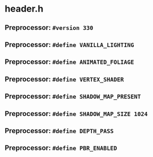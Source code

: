 # header.h
## Preprocessor: `#version 330`
## Preprocessor: `#define VANILLA_LIGHTING`
## Preprocessor: `#define ANIMATED_FOLIAGE`
## Preprocessor: `#define VERTEX_SHADER`
## Preprocessor: `#define SHADOW_MAP_PRESENT`
## Preprocessor: `#define SHADOW_MAP_SIZE 1024`
## Preprocessor: `#define DEPTH_PASS`
## Preprocessor: `#define PBR_ENABLED`
